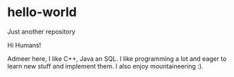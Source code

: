 # hello-world
Just another repository

Hi Humans!

Admeer here, I like C++, Java an SQL.
I like programming a lot and eager to learn new stuff and implement them.
I also enjoy mountaineering :).
